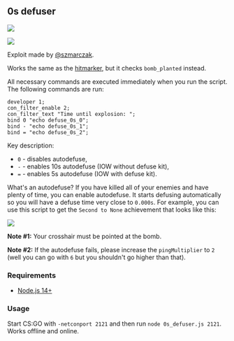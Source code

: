 ## 0s defuser

![](timer.png)

![](000.png)

Exploit made by [@szmarczak](https://github.com/szmarczak).

Works the same as the [hitmarker](../hitmarker), but it checks `bomb_planted` instead.

All necessary commands are executed immediately when you run the script. The following commands are run:

```
developer 1;
con_filter_enable 2;
con_filter_text "Time until explosion: ";
bind 0 "echo defuse_0s_0";
bind - "echo defuse_0s_1";
bind = "echo defuse_0s_2";
```

Key description:
- `0` - disables autodefuse,
- `-` - enables 10s autodefuse (IOW without defuse kit),
- `=` - enables 5s autodefuse (IOW with defuse kit).

What's an autodefuse? If you have killed all of your enemies and have plenty of time, you can enable autodefuse. It starts defusing automatically so you will have a defuse time very close to `0.000s`. For example, you can use this script to get the `Second to None` achievement that looks like this:

![](https://user-images.githubusercontent.com/36894700/82358940-81b82900-9a07-11ea-8a2e-f62465af8ad4.png)

**Note #1:** Your crosshair must be pointed at the bomb.

**Note #2:** If the autodefuse fails, please increase the `pingMultiplier` to `2` (well you can go with `6` but you shouldn't go higher than that).

### Requirements

* [Node.js 14+](https://nodejs.org/en/download/current/)

### Usage

Start CS:GO with `-netconport 2121` and then run `node 0s_defuser.js 2121`. Works offline and online.
